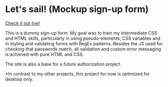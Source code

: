 # Let's sail! (Mockup sign-up form)

[Check it out live!](https://nathoggles.github.io/Sign-up-to-sailing/)

This is a dummy sign-up form. My goal was to train my intermediate CSS and HTML skills, particularly in using pseudo-elements, CSS variables and in styling and validating forms with RegEx patterns. Besides the JS used for checking that passwords match, all validation and custom error messaging is achieved with pure HTML and CSS. 

The site is also a base for a future authorization project.

*In contrast to my other projects, this project for now is optimized for desktop only.
